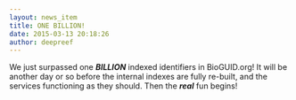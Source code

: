 ```yaml
---
layout: news_item
title: ONE BILLION!
date: 2015-03-13 20:18:26
author: deepreef
---
```


We just surpassed one **_BILLION_** indexed identifiers in BioGUID.org!  It will be another day or so before the internal indexes are fully re-built, and the services functioning as they should. Then the **_real_** fun begins!
